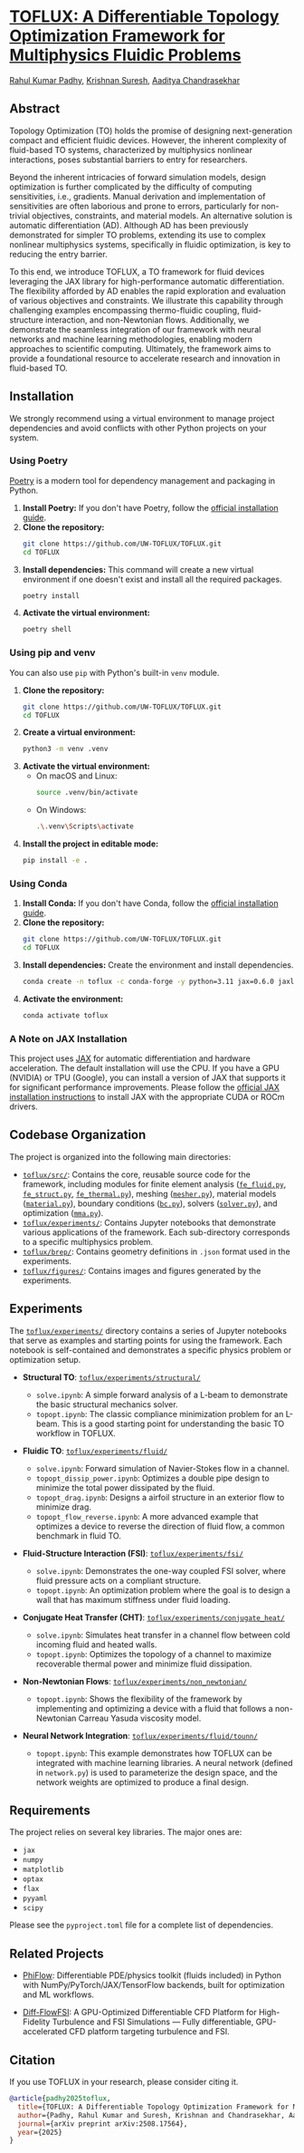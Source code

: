 # [TOFLUX: A Differentiable Topology Optimization Framework for Multiphysics Fluidic Problems](https://arxiv.org/abs/2508.17564)

[Rahul Kumar Padhy](https://sites.google.com/view/rahulkp/home), [Krishnan Suresh](https://scholar.google.com/citations?hl=en&user=hqoL27AAAAAJ&view_op=list_works&sortby=pubdate),  [Aaditya Chandrasekhar](https://scholar.google.com/citations?user=9wCpPIkAAAAJ&hl=en)

## Abstract

Topology Optimization (TO) holds the promise of designing next-generation compact and efficient fluidic devices. However, the inherent complexity of fluid-based TO systems, characterized by multiphysics nonlinear interactions, poses substantial barriers to entry for researchers.

Beyond the inherent intricacies of forward simulation models, design optimization is further complicated by the difficulty of computing sensitivities, i.e., gradients. Manual derivation and implementation of sensitivities are often laborious and prone to errors, particularly for non-trivial objectives, constraints, and material models. An alternative solution is automatic differentiation (AD). Although AD has been previously demonstrated for simpler TO problems, extending its use to complex nonlinear multiphysics systems, specifically in fluidic optimization, is key to reducing the entry barrier.

To this end, we introduce TOFLUX, a TO framework for fluid devices leveraging the JAX library for high-performance automatic differentiation. The flexibility afforded by AD enables the rapid exploration and evaluation of various objectives and constraints. We illustrate this capability through challenging examples encompassing thermo-fluidic coupling, fluid-structure interaction, and non-Newtonian flows. Additionally, we demonstrate the seamless integration of our framework with neural networks and machine learning methodologies, enabling modern approaches to scientific computing. Ultimately, the framework aims to provide a foundational resource to accelerate research and innovation in fluid-based TO.

## Installation

We strongly recommend using a virtual environment to manage project dependencies and avoid conflicts with other Python projects on your system.

### Using Poetry

[Poetry](https://python-poetry.org/) is a modern tool for dependency management and packaging in Python.

1.  **Install Poetry:** If you don't have Poetry, follow the [official installation guide](https://python-poetry.org/docs/#installation).
2.  **Clone the repository:**
    ```sh
    git clone https://github.com/UW-TOFLUX/TOFLUX.git
    cd TOFLUX
    ```
3.  **Install dependencies:** This command will create a new virtual environment if one doesn't exist and install all the required packages.
    ```sh
    poetry install
    ```
4.  **Activate the virtual environment:**
    ```sh
    poetry shell
    ```

### Using pip and venv

You can also use `pip` with Python's built-in `venv` module.

1.  **Clone the repository:**
    ```sh
    git clone https://github.com/UW-TOFLUX/TOFLUX.git
    cd TOFLUX
    ```
2.  **Create a virtual environment:**
    ```sh
    python3 -m venv .venv
    ```
3.  **Activate the virtual environment:**
    *   On macOS and Linux:
        ```sh
        source .venv/bin/activate
        ```
    *   On Windows:
        ```sh
        .\.venv\Scripts\activate
        ```
4.  **Install the project in editable mode:**
    ```sh
    pip install -e .
    ```
    
### Using Conda

1.  **Install Conda:** If you don't have Conda, follow the [official installation guide](https://www.anaconda.com/docs/getting-started/miniconda/install).
2.  **Clone the repository:**
    ```sh
    git clone https://github.com/UW-TOFLUX/TOFLUX.git
    cd TOFLUX
    ```
3.  **Install dependencies:** Create the environment and install dependencies.
    ```sh
    conda create -n toflux -c conda-forge -y python=3.11 jax=0.6.0 jaxlib=0.6.0 numpy=2.2.6 scipy=1.15.2 matplotlib "shapely>=2.0,<3.0" pandas pyyaml
    ```
4.  **Activate the environment:**
    ```sh
    conda activate toflux
    ```
### A Note on JAX Installation

This project uses [JAX](https://github.com/google/jax) for automatic differentiation and hardware acceleration. The default installation will use the CPU. If you have a GPU (NVIDIA) or TPU (Google), you can install a version of JAX that supports it for significant performance improvements. Please follow the [official JAX installation instructions](https://github.com/google/jax#installation) to install JAX with the appropriate CUDA or ROCm drivers.

## Codebase Organization

The project is organized into the following main directories:

*   [`toflux/src/`](toflux/src): Contains the core, reusable source code for the framework, including modules for finite element analysis ([`fe_fluid.py`](toflux/src/fe_fluid.py), [`fe_struct.py`](toflux/src/fe_struct.py), [`fe_thermal.py`](toflux/src/fe_thermal.py)), meshing ([`mesher.py`](toflux/src/mesher.py)), material models ([`material.py`](toflux/src/material.py)), boundary conditions ([`bc.py`](toflux/src/bc.py)), solvers ([`solver.py`](toflux/src/solver.py)), and optimization ([`mma.py`](toflux/src/mma.py)).
*   [`toflux/experiments/`](toflux/experiments): Contains Jupyter notebooks that demonstrate various applications of the framework. Each sub-directory corresponds to a specific multiphysics problem.
*   [`toflux/brep/`](toflux/brep): Contains geometry definitions in `.json` format used in the experiments.
*   [`toflux/figures/`](toflux/figures): Contains images and figures generated by the experiments.

## Experiments

The [`toflux/experiments/`](toflux/experiments) directory contains a series of Jupyter notebooks that serve as examples and starting points for using the framework. Each notebook is self-contained and demonstrates a specific physics problem or optimization setup.

*   **Structural TO**: [`toflux/experiments/structural/`](toflux/experiments/structural)
    *   `solve.ipynb`: A simple forward analysis of a L-beam to demonstrate the basic structural mechanics solver.
    *   `topopt.ipynb`: The classic compliance minimization problem for an L-beam. This is a good starting point for understanding the basic TO workflow in TOFLUX.

*   **Fluidic TO**: [`toflux/experiments/fluid/`](toflux/experiments/fluid)
    *   `solve.ipynb`: Forward simulation of Navier-Stokes flow in a channel.
    *   `topopt_dissip_power.ipynb`: Optimizes a double pipe design to minimize the total power dissipated by the fluid.
    *   `topopt_drag.ipynb`: Designs a airfoil structure in an exterior flow to minimize drag.
    *   `topopt_flow_reverse.ipynb`: A more advanced example that optimizes a device to reverse the direction of fluid flow, a common benchmark in fluid TO.

*   **Fluid-Structure Interaction (FSI)**: [`toflux/experiments/fsi/`](toflux/experiments/fsi)
    *   `solve.ipynb`: Demonstrates the one-way coupled FSI solver, where fluid pressure acts on a compliant structure.
    *   `topopt.ipynb`: An optimization problem where the goal is to design a wall that has maximum stiffness under fluid loading.

*   **Conjugate Heat Transfer (CHT)**: [`toflux/experiments/conjugate_heat/`](toflux/experiments/conjugate_heat)
    *   `solve.ipynb`: Simulates heat transfer in a channel flow between cold incoming fluid and heated walls.
    *   `topopt.ipynb`: Optimizes the topology of a channel to maximize recoverable thermal power and minimize fluid dissipation.

*   **Non-Newtonian Flows**: [`toflux/experiments/non_newtonian/`](toflux/experiments/non_newtonian)
    *   `topopt.ipynb`: Shows the flexibility of the framework by implementing and optimizing a device with a fluid that follows a non-Newtonian Carreau Yasuda viscosity model.

*   **Neural Network Integration**: [`toflux/experiments/fluid/tounn/`](toflux/experiments/fluid/tounn)
    *   `topopt.ipynb`: This example demonstrates how TOFLUX can be integrated with machine learning libraries. A neural network (defined in `network.py`) is used to parameterize the design space, and the network weights are optimized to produce a final design.

## Requirements

The project relies on several key libraries. The major ones are:
*   `jax`
*   `numpy`
*   `matplotlib`
*   `optax`
*   `flax`
*   `pyyaml`
*   `scipy`

Please see the `pyproject.toml` file for a complete list of dependencies.

## Related Projects

* [PhiFlow](https://tum-pbs.github.io/PhiFlow/):
Differentiable PDE/physics toolkit (fluids included) in Python with NumPy/PyTorch/JAX/TensorFlow backends, built for optimization and ML workflows.

* [Diff-FlowFSI](https://arxiv.org/abs/2505.23940): A GPU-Optimized Differentiable CFD Platform for High-Fidelity Turbulence and FSI Simulations — Fully differentiable, GPU-accelerated CFD platform targeting turbulence and FSI.

## Citation

If you use TOFLUX in your research, please consider citing it.

```bibtex
@article{padhy2025toflux,
  title={TOFLUX: A Differentiable Topology Optimization Framework for Multiphysics Fluidic Problems},
  author={Padhy, Rahul Kumar and Suresh, Krishnan and Chandrasekhar, Aaditya},
  journal={arXiv preprint arXiv:2508.17564},
  year={2025}
}

